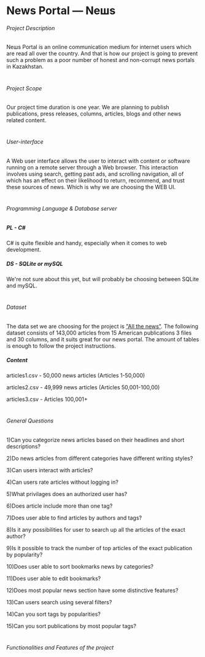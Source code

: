 # News Portal — Neшs
###### Project Description

Neшs Portal is an online communication medium for internet users which are read all over the country. And that is how our project is going to prevent such a problem as a poor number of honest and non-corrupt news portals in Kazakhstan.
#
###### Project Scope

Our project time duration is one year. We are planning to publish publications, press releases, columns, articles, blogs and other news related content. 
#
###### User-interface

A Web user interface allows the user to interact with content or software running on a remote server through a Web browser. This interaction involves using search, getting past ads, and scrolling navigation, all of which has an effect on their likelihood to return, recommend, and trust these sources of news. Which is why we are choosing the WEB UI.
#
###### Programming Language & Database server
##### PL - C#      
C# is quite flexible and handy, especially when it comes to web development. 


##### DS - SQLite or mySQL
We're not sure about this yet, but will probably be choosing between SQLite and mySQL.
#
###### Dataset
The data set we are choosing for the project is ["All the news"](https://www.kaggle.com/snapcrack/all-the-news). The following dataset consists of 143,000 articles from 15 American publications 3 files and 30 columns, and it suits great for our news portal. The amount of tables is enough to follow the project instructions.

##### Content

articles1.csv - 50,000 news articles (Articles 1-50,000)

articles2.csv - 49,999 news articles (Articles 50,001-100,00)

articles3.csv - Articles 100,001+
# 
###### General Questions
1)Can you categorize news articles based on their headlines and short descriptions?

2)Do news articles from different categories have different writing styles?

3)Can users interact with articles?

4)Can users rate articles without logging in?
 
5)What privilages does an authorized user has?

6)Does article include more than one tag?

7)Does user able to find articles by authors and tags?

8)Is it any possibilities for user to search up all the articles of the exact author?

9)Is it possible to  track the number of top articles of the exact publication by popularity?

10)Does user able to sort bookmarks news by categories?

11)Does user able to edit bookmarks?

12)Does most popular news section have some distinctive features?

13)Can users search using several filters?

14)Can you sort tags by popularities?

15)Can you sort publications by most popular tags?
#
###### Functionalities and Features of the project

